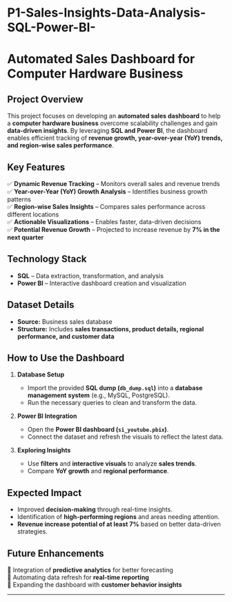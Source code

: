 # P1-Sales-Insights-Data-Analysis-SQL-Power-BI-

# **Automated Sales Dashboard for Computer Hardware Business**  

## **Project Overview**  
This project focuses on developing an **automated sales dashboard** to help a **computer hardware business** overcome scalability challenges and gain **data-driven insights**. By leveraging **SQL and Power BI**, the dashboard enables efficient tracking of **revenue growth, year-over-year (YoY) trends, and region-wise sales performance**.  

## **Key Features**  
✅ **Dynamic Revenue Tracking** – Monitors overall sales and revenue trends  
✅ **Year-over-Year (YoY) Growth Analysis** – Identifies business growth patterns  
✅ **Region-wise Sales Insights** – Compares sales performance across different locations  
✅ **Actionable Visualizations** – Enables faster, data-driven decisions  
✅ **Potential Revenue Growth** – Projected to increase revenue by **7% in the next quarter**  

## **Technology Stack**  
- **SQL** – Data extraction, transformation, and analysis  
- **Power BI** – Interactive dashboard creation and visualization  

## **Dataset Details**  
- **Source:** Business sales database  
- **Structure:** Includes **sales transactions, product details, regional performance, and customer data**  

## **How to Use the Dashboard**  
1. **Database Setup**  
   - Import the provided **SQL dump (`db_dump.sql`)** into a **database management system** (e.g., MySQL, PostgreSQL).  
   - Run the necessary queries to clean and transform the data.  

2. **Power BI Integration**  
   - Open the **Power BI dashboard (`si_youtube.pbix`)**.  
   - Connect the dataset and refresh the visuals to reflect the latest data.  

3. **Exploring Insights**  
   - Use **filters** and **interactive visuals** to analyze **sales trends**.  
   - Compare **YoY growth** and **regional performance**.  

## **Expected Impact**  
- Improved **decision-making** through real-time insights.  
- Identification of **high-performing regions** and areas needing attention.  
- **Revenue increase potential of at least 7%** based on better data-driven strategies.  

## **Future Enhancements**  
🔹 Integration of **predictive analytics** for better forecasting  
🔹 Automating data refresh for **real-time reporting**  
🔹 Expanding the dashboard with **customer behavior insights**  
 

---
